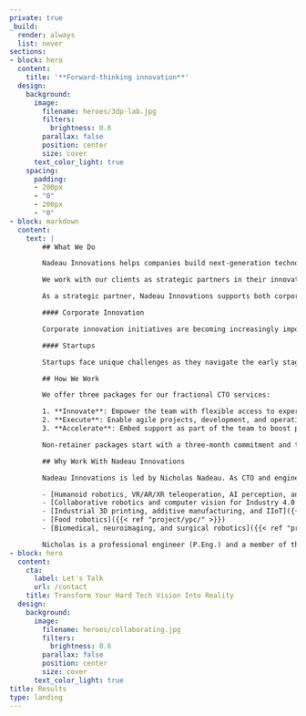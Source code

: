 ```yaml
---
private: true
_build:
  render: always
  list: never
sections:
- block: hero
  content:
    title: '**Forward-thinking innovation**'
  design:
    background:
      image:
        filename: heroes/3dp-lab.jpg
        filters:
          brightness: 0.6
        parallax: false
        position: center
        size: cover
      text_color_light: true
    spacing:
      padding:
      - 200px
      - "0"
      - 200px
      - "0"
- block: markdown
  content:
    text: |
        ## What We Do

        Nadeau Innovations helps companies build next-generation technologies and empowers high-performance teams through fractional CTO services.

        We work with our clients as strategic partners in their innovation initiatives and provide an efficient solution to stay ahead of the curve in the competitive and fast-paced technology landscape. Nadeau Innovations brings expertise, flexibility, cost-effectiveness, and an independent perspective, which is invaluable for innovation development.

        As a strategic partner, Nadeau Innovations supports both corporate innovation and startups in their technology development journey. Companies can benefit from the expertise and experience of a seasoned technology professional without the expense and commitment of a full-time hire.

        #### Corporate Innovation

        Corporate innovation initiatives are becoming increasingly important for companies of all sizes as the business landscape becomes increasingly competitive and technology advances rapidly. However, many companies need help with how to approach innovation in a way that is both effective and efficient. Fractional CTO services provide technical guidance and leadership for established companies to tap into new markets, stay relevant, and build an agile culture of innovation and experimentation.

        #### Startups

        Startups face unique challenges as they navigate the early stages of growth and development. One solution to these challenges is to bring on a fractional CTO, who will provide guidance and support in product development, technology strategy, team management, and fundraising. A fractional CTO is a hands-on leader who can execute the company's vision and mission and help lead the engineering organization to deliver innovative products. Their flexibility comes from their ability to work with the company's existing leadership and team and switch between tactical and strategic approaches.

        ## How We Work

        We offer three packages for our fractional CTO services:

        1. **Innovate**: Empower the team with flexible access to expertise and strategic advising through a bank of hours retainer.
        2. **Execute**: Enable agile projects, development, and operations with consistent weekly sessions at a flat monthly rate.
        3. **Accelerate**: Embed support as part of the team to boost performance and achieve milestones at an hourly rate (minimum commitment of 32 hours per month).

        Non-retainer packages start with a three-month commitment and then switch to month-to-month with a 30-day notice for pauses or cancellations.

        ## Why Work With Nadeau Innovations

        Nadeau Innovations is led by Nicholas Nadeau. As CTO and engineering leader, he has spent the last decade creating unique technologies at the cutting edge of hardware and software systems, such as:

        - [Humanoid robotics, VR/AR/XR teleoperation, AI perception, and AGI]({{< ref "project/halodi/" >}})
        - [Collaborative robotics and computer vision for Industry 4.0 and dynamic sensing]({{< ref "project/osedea/" >}})
        - [Industrial 3D printing, additive manufacturing, and IIoT]({{< ref "project/aon3d/" >}})
        - [Food robotics]({{< ref "project/ypc/" >}})
        - [Biomedical, neuroimaging, and surgical robotics]({{< ref "project/rogue/" >}})

        Nicholas is a professional engineer (P.Eng.) and a member of the Ordre des ingénieurs du Québec (OIQ). He received his Ph.D. from École de technologie supérieure. His research combined machine learning and collaborative robotics to develop [safe robotic freehand medical ultrasound methods](https://espace.etsmtl.ca/id/eprint/2461/). Nicholas is actively involved in the Montréal startup community, being a mentor at several accelerators, including [NextAI](https://www.nextcanada.com/next-ai/), [Techstars](https://www.techstars.com/), [Creative Destruction Lab](https://creativedestructionlab.com/locations/montreal/), and [FounderFuel](https://founderfuel.com/).
- block: hero
  content:
    cta:
      label: Let's Talk
      url: /contact
    title: Transform Your Hard Tech Vision Into Reality
  design:
    background:
      image:
        filename: heroes/collaborating.jpg
        filters:
          brightness: 0.6
        parallax: false
        position: center
        size: cover
      text_color_light: true
title: Results
type: landing
---
```

